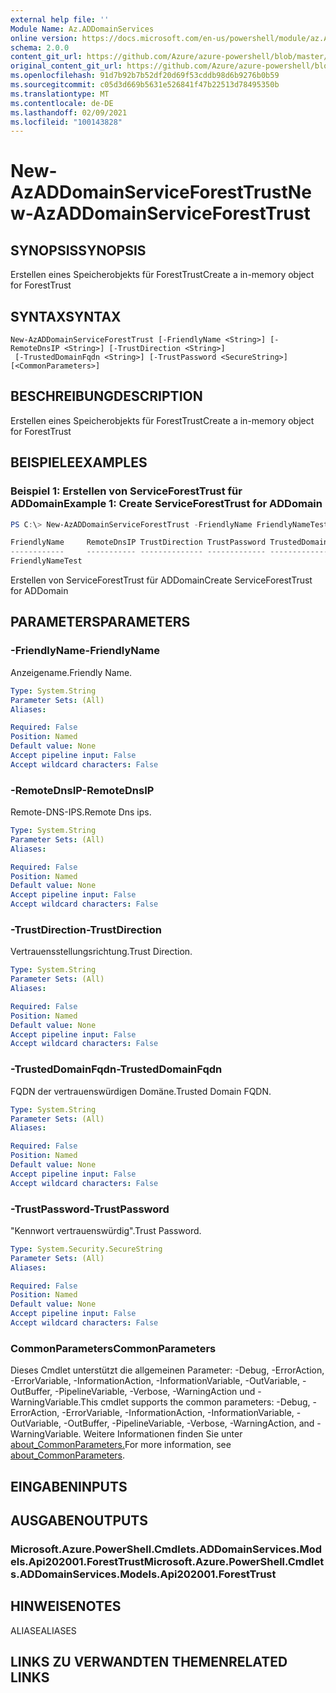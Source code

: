 ```yaml
---
external help file: ''
Module Name: Az.ADDomainServices
online version: https://docs.microsoft.com/en-us/powershell/module/az.ADDomainServices/new-AzADDomainServiceForestTrust
schema: 2.0.0
content_git_url: https://github.com/Azure/azure-powershell/blob/master/src/ADDomainServices/help/New-AzADDomainServiceForestTrust.md
original_content_git_url: https://github.com/Azure/azure-powershell/blob/master/src/ADDomainServices/help/New-AzADDomainServiceForestTrust.md
ms.openlocfilehash: 91d7b92b7b52df20d69f53cddb98d6b9276b0b59
ms.sourcegitcommit: c05d3d669b5631e526841f47b22513d78495350b
ms.translationtype: MT
ms.contentlocale: de-DE
ms.lasthandoff: 02/09/2021
ms.locfileid: "100143828"
---
```

# <span data-ttu-id="910b0-101">New-AzADDomainServiceForestTrust</span><span class="sxs-lookup"><span data-stu-id="910b0-101">New-AzADDomainServiceForestTrust</span></span>

## <span data-ttu-id="910b0-102">SYNOPSIS</span><span class="sxs-lookup"><span data-stu-id="910b0-102">SYNOPSIS</span></span>
<span data-ttu-id="910b0-103">Erstellen eines Speicherobjekts für ForestTrust</span><span class="sxs-lookup"><span data-stu-id="910b0-103">Create a in-memory object for ForestTrust</span></span>

## <span data-ttu-id="910b0-104">SYNTAX</span><span class="sxs-lookup"><span data-stu-id="910b0-104">SYNTAX</span></span>

```
New-AzADDomainServiceForestTrust [-FriendlyName <String>] [-RemoteDnsIP <String>] [-TrustDirection <String>]
 [-TrustedDomainFqdn <String>] [-TrustPassword <SecureString>] [<CommonParameters>]
```

## <span data-ttu-id="910b0-105">BESCHREIBUNG</span><span class="sxs-lookup"><span data-stu-id="910b0-105">DESCRIPTION</span></span>
<span data-ttu-id="910b0-106">Erstellen eines Speicherobjekts für ForestTrust</span><span class="sxs-lookup"><span data-stu-id="910b0-106">Create a in-memory object for ForestTrust</span></span>

## <span data-ttu-id="910b0-107">BEISPIELE</span><span class="sxs-lookup"><span data-stu-id="910b0-107">EXAMPLES</span></span>

### <span data-ttu-id="910b0-108">Beispiel 1: Erstellen von ServiceForestTrust für ADDomain</span><span class="sxs-lookup"><span data-stu-id="910b0-108">Example 1: Create ServiceForestTrust for ADDomain</span></span>
```powershell
PS C:\> New-AzADDomainServiceForestTrust -FriendlyName FriendlyNameTest

FriendlyName     RemoteDnsIP TrustDirection TrustPassword TrustedDomainFqdn
------------     ----------- -------------- ------------- -----------------
FriendlyNameTest
```

<span data-ttu-id="910b0-109">Erstellen von ServiceForestTrust für ADDomain</span><span class="sxs-lookup"><span data-stu-id="910b0-109">Create ServiceForestTrust for ADDomain</span></span>

## <span data-ttu-id="910b0-110">PARAMETERS</span><span class="sxs-lookup"><span data-stu-id="910b0-110">PARAMETERS</span></span>

### <span data-ttu-id="910b0-111">-FriendlyName</span><span class="sxs-lookup"><span data-stu-id="910b0-111">-FriendlyName</span></span>
<span data-ttu-id="910b0-112">Anzeigename.</span><span class="sxs-lookup"><span data-stu-id="910b0-112">Friendly Name.</span></span>

```yaml
Type: System.String
Parameter Sets: (All)
Aliases:

Required: False
Position: Named
Default value: None
Accept pipeline input: False
Accept wildcard characters: False
```

### <span data-ttu-id="910b0-113">-RemoteDnsIP</span><span class="sxs-lookup"><span data-stu-id="910b0-113">-RemoteDnsIP</span></span>
<span data-ttu-id="910b0-114">Remote-DNS-IPS.</span><span class="sxs-lookup"><span data-stu-id="910b0-114">Remote Dns ips.</span></span>

```yaml
Type: System.String
Parameter Sets: (All)
Aliases:

Required: False
Position: Named
Default value: None
Accept pipeline input: False
Accept wildcard characters: False
```

### <span data-ttu-id="910b0-115">-TrustDirection</span><span class="sxs-lookup"><span data-stu-id="910b0-115">-TrustDirection</span></span>
<span data-ttu-id="910b0-116">Vertrauensstellungsrichtung.</span><span class="sxs-lookup"><span data-stu-id="910b0-116">Trust Direction.</span></span>

```yaml
Type: System.String
Parameter Sets: (All)
Aliases:

Required: False
Position: Named
Default value: None
Accept pipeline input: False
Accept wildcard characters: False
```

### <span data-ttu-id="910b0-117">-TrustedDomainFqdn</span><span class="sxs-lookup"><span data-stu-id="910b0-117">-TrustedDomainFqdn</span></span>
<span data-ttu-id="910b0-118">FQDN der vertrauenswürdigen Domäne.</span><span class="sxs-lookup"><span data-stu-id="910b0-118">Trusted Domain FQDN.</span></span>

```yaml
Type: System.String
Parameter Sets: (All)
Aliases:

Required: False
Position: Named
Default value: None
Accept pipeline input: False
Accept wildcard characters: False
```

### <span data-ttu-id="910b0-119">-TrustPassword</span><span class="sxs-lookup"><span data-stu-id="910b0-119">-TrustPassword</span></span>
<span data-ttu-id="910b0-120">"Kennwort vertrauenswürdig".</span><span class="sxs-lookup"><span data-stu-id="910b0-120">Trust Password.</span></span>

```yaml
Type: System.Security.SecureString
Parameter Sets: (All)
Aliases:

Required: False
Position: Named
Default value: None
Accept pipeline input: False
Accept wildcard characters: False
```

### <span data-ttu-id="910b0-121">CommonParameters</span><span class="sxs-lookup"><span data-stu-id="910b0-121">CommonParameters</span></span>
<span data-ttu-id="910b0-122">Dieses Cmdlet unterstützt die allgemeinen Parameter: -Debug, -ErrorAction, -ErrorVariable, -InformationAction, -InformationVariable, -OutVariable, -OutBuffer, -PipelineVariable, -Verbose, -WarningAction und -WarningVariable.</span><span class="sxs-lookup"><span data-stu-id="910b0-122">This cmdlet supports the common parameters: -Debug, -ErrorAction, -ErrorVariable, -InformationAction, -InformationVariable, -OutVariable, -OutBuffer, -PipelineVariable, -Verbose, -WarningAction, and -WarningVariable.</span></span> <span data-ttu-id="910b0-123">Weitere Informationen finden Sie unter [about_CommonParameters.](http://go.microsoft.com/fwlink/?LinkID=113216)</span><span class="sxs-lookup"><span data-stu-id="910b0-123">For more information, see [about_CommonParameters](http://go.microsoft.com/fwlink/?LinkID=113216).</span></span>

## <span data-ttu-id="910b0-124">EINGABEN</span><span class="sxs-lookup"><span data-stu-id="910b0-124">INPUTS</span></span>

## <span data-ttu-id="910b0-125">AUSGABEN</span><span class="sxs-lookup"><span data-stu-id="910b0-125">OUTPUTS</span></span>

### <span data-ttu-id="910b0-126">Microsoft.Azure.PowerShell.Cmdlets.ADDomainServices.Models.Api202001.ForestTrust</span><span class="sxs-lookup"><span data-stu-id="910b0-126">Microsoft.Azure.PowerShell.Cmdlets.ADDomainServices.Models.Api202001.ForestTrust</span></span>

## <span data-ttu-id="910b0-127">HINWEISE</span><span class="sxs-lookup"><span data-stu-id="910b0-127">NOTES</span></span>

<span data-ttu-id="910b0-128">ALIASE</span><span class="sxs-lookup"><span data-stu-id="910b0-128">ALIASES</span></span>

## <span data-ttu-id="910b0-129">LINKS ZU VERWANDTEN THEMEN</span><span class="sxs-lookup"><span data-stu-id="910b0-129">RELATED LINKS</span></span>

